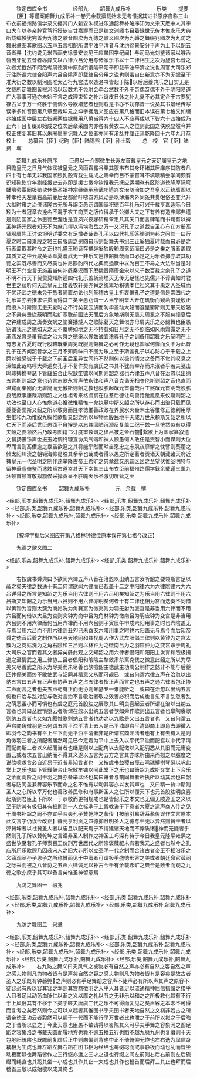 　　钦定四库全书　　　　　经部九
　　韶舞九成乐补　　　　　乐类
　　提要
　　【臣】等谨案韶舞九成乐补一卷元余载撰载始末无考惟据其进书原序自称三山布衣前福州路儒学录又据其门人新安朱模进乐通韶舞补略序知为文宗天厯中人其字曰大车以养亲辞官笃行授徒自甘嘉遯而已是编文渊阁书目着録世无传本惟永乐大典所载编帙犹完首为九徳之歌音图次为九徳之歌义图次为九磬之舞缀兆图次为九防之舞采章图其歌图以五声五言相配所谓平浊平清者与沈约徐景安分平声为上下以配五音者异【沈约说见米芾画史徐景安说见王应麟困学纪闻】与司马光刘鉴诸家以喉舌唇齿牙配五音者亦异又以六律六吕分用与诸家乐书以十二律相生之次为旋宫七音之次者尤截然不同然考周徳清中原韵所谓隂平阳平即载平浊平清之说也周官大司乐郑元注所谓六律合阳声六吕合隂声即载律吕分用之说也则虽自出新意亦不为无据至于准大衍之数以制河图准太乙行九宫法以造洛书皆起于陈以后后夔典乐之日实无是文载所定舞图皆根河洛以起数尤不免附会牵合然数不外于竒偶竒偶不外于阴阳易道广大事事可通亦未始不言之成理束晳之补六诗皮日休之补九夏不必其定合于古要犹存古义于万一终胜于侧调么导欲増悲者也则载是书亦不妨存备一说矣其书屡经传写误字多如音图第八章至哉坤元之坤字据后义图应在第八格而旧本误在第七格又如缀兆始成图中层左右皆阙两位据舞用八佾当得六十四人不应再成以下皆六十四始成乃止六十且复缀即始成之位次后章采图内亦各有黄衣二人之位则此国之佚脱显然今并校正使复其旧其以朱圈墨圈记舞人之位者亦间有淆乱并厘正焉乾隆四十六年九月恭校上
　　总纂官【臣】纪昀【臣】陆锡熊【臣】孙士毅
　　总　校　官【臣】陆　费　墀







　　韶舞九成乐补原序
　　臣愚以一介寒微生长遐左首戴皇元之天足履皇元之地目瞻皇元之日月气体霑被皇元之风雨霜露谷粟其腹韦布其身环堵其居庠序其防者凡四十有七年无非我国家煦乳鷇育载生载成之赐幸而目不蒙瞀耳不填聩精尝学问颇有识知矻矻穷年剔经搜史去非即是援古徴今钦惟我元抚应运期奄有区防道徳隆厚际穹蟠壤旁覃罔极猗欤休哉圣祖神宗继继承承武功遹兴文治随洽加之吾皇以正统膺图以神孝格天左臯右卨前夔后龙都俞吁咈四方风动是以薄海内外同条共贯氓俗丕变允升大猷时雍之治侪诸隆古无所与譲臣愚窃谓国家积徳百年礼乐可兴千载亨嘉适际今日矧为士者冠章衣逄名不混于农工商贾之版位得承于公卿大夫之下有养有造弗鄙弗遗是则防国家之休惠徳至渥也是宜夙兴夜寐研精覃思凡其矢口而言肆笔而书苟有以裨圣神扬光烈者知无不为庶几得以涓埃海岳之万一又况孔子之道裁自圣心布在方册髙贤服膺先正讨论坦明详委文有足徴者哉昔孔子以四代礼乐答顔渊为邦之问其一曰行夏之时二曰乗殷之辂三曰服周之冕四曰乐则韶舞夫书纪三正奚独夏时哉而曰必是之行者盖取其时令之正也礼盛玉辂诗存黼冔奚独殷辂周冕哉而曰必是之乗之服者盖取其质文之中云咸英茎章夏濩武无一非乐又岂惟韶舞哉而曰必是之为乐者抑亦取其功徳之实既尽善而又尽美也仲尼斟酌四代之典而适厥中以为百王不易之大法然当是时明王不兴空言无施虽当何补繇秦汉而下厯魏晋隋唐金宋以来千数百载之余孔子之道不明不行天下贸贸莫知所适四代礼乐盖斩焉堙灭无传无足怪也先儒非不谆诲如时君世主之藐听何天启皇元上接羲农轩昊尧舜之统累功积徳本仁祖义其于禹之入圣域而不优汤武之徳未免于慙者尚置勿论也列圣稽古皇上折衷惟孔子之道是信是崇四代之礼乐盖亦尝推求讲贯而得其三矣臣愚窃谓一人当宁明堂大开在玑衡而窥凿度谨殷正而授人时斯则无患夫夏时之不行矣载云旂而防华盖动大辂而遵皇衢斯则无患夫殷辂之不乗矣垂旒蔽明而黈纩塞聦前圜法天而后方象地斯则无患夫周冕之不服矣撞夏后之钟建成周之簴奏女娲之笙簧播燧人之歌陈葛天之舞似亦毋屑夫乐之必韶舞也臣愚窃谓我元之徳如天之无不覆帱如地之无不持载如日月之无不照临如风雨霜露之无不渐涵发育是虽有虞之治大舜之徳奚以侈兹诚宜逺尊孔子之训备用韶舞之乐圣明在上有志复古夏时既行殷辂既乗周冕既服则韶舞之必可作无疑也国家何惮而久不为此昔孔子在齐闻韶音学之三月不知肉味曰不图为乐之至于斯盖孔子以心防心于千载之上舜以诚感诚于千载之下前圣后圣异世同符不然则何以极其情文之备而不觉其叹息之深如此哉呜呼大舜逺矣孔子不复作矣有虞氏之书其不犹有幸存而未泯者乎若夫戞击鸣球搏拊琴瑟下管鼗鼓合止柷敔笙镛以间斯则韶之器也六律五声八音在治忽以出纳五言斯则韶之意也诗言志歌永言声依永律和声八音克谐无相夺伦斯则韶之音也直而温寛而栗刚而无虐简而无傲斯则韶之教也股肱起哉元首喜哉百工熈哉元首明哉股肱良哉庶事康哉斯则韶之文也祖考来格虞賔在位羣后徳让鸟兽跄跄鳯凰来仪斯则韶之功效也至曰人心惟危道心惟微惟精惟一允执厥中斯又韶之所以存心而出治只载而见夔夔斋栗斯又韶之所以敬身而隆孝徳惟善政政在养民水火金木土谷惟修正徳利用厚生惟和九功惟叙九叙惟歌斯又韶之所以阜物而殷民地平天成万世永頼斯又韶之所以仁天下而泽后世臣愚窃不自揆是以忘其固陋沉潜反复盖二纪于兹一旦恍然似有以得夫韶之要领然后乃敢考图籍书订度审数谐之律吕被之金石匏繄欲上为国家纂叙遗文铺扬景铄声金振玉始调终理宣协风气谐和神人顾愚何人敢任是责智小而谋则大位卑而言则髙僣逾之辠虽欲逭之其将能乎然而畎亩愿忠之志夙夜靡懈之忱譬则葵藿之倾太阳川渎之朝钜海抑曷胜其拳拳也哉或者得以愚之所定著者贡诸天朝藏诸天府近裨皇元一代圣明之制作逺举隆古帝王希旷之典章兹又夙昔区区之至望伏惟圣明特与留神垂睿俯鉴而逺烛焉古道幸甚天下幸甚三山布衣臣前福州路儒学録余载谨三薰九沐顿首顿首敬拟颛俟采择贡呈不胜瞻天乐圣激切屏营之至




　　钦定四库全书
　　韶舞九成乐补　　　　　元　余载　撰














<经部,乐类,韶舞九成乐补,韶舞九成乐补>
<经部,乐类,韶舞九成乐补,韶舞九成乐补>
<经部,乐类,韶舞九成乐补,韶舞九成乐补>
<经部,乐类,韶舞九成乐补,韶舞九成乐补>
<经部,乐类,韶舞九成乐补,韶舞九成乐补>
<经部,乐类,韶舞九成乐补,韶舞九成乐补>












　　【按坤字据后义图应在第八格林钟律位原本误在第七格今改正】











　　九德之歌义图二







<经部,乐类,韶舞九成乐补,韶舞九成乐补>
<经部,乐类,韶舞九成乐补,韶舞九成乐补>



　　右按虞书舜典曰予欲闻六律五声八音在治忽以出纳五言汝听韶之要领斯言足以蔽之矣夫律之数通十有二何谓欲闻六律而已哉盖十二之中阳律六为六律隂律六为六吕详舜之所言是知韶之为乐当用六律则不用六吕明矣知韶之为乐当用六律则不用六吕斯又知韶之为乐当用六吕则不用六律亦明矣何者十有二律还相为宫而迭奏不同借以黄钟为宫则太簇为商姑洗为角蕤賔为徴夷则为羽无射为变宫是非当用六律而不用六吕而何借以大吕为宫则夹钟为商中吕为角林钟为徴南吕为羽应钟为变宫是非当用六吕则不用六律而何当用六律而不用六吕则子寅辰午申戌六阳用事之时也六隂盖无与焉当用六吕而不用六律则丑夘己未酉亥六隂用事之时也六阳盖无与焉今而后知帝舜之徳音后夔之制作所以与天地同和其视周人作大武左阳倡三律则以黄钟为之宫太簇为之商姑洗为之角右隂和三吕则以林钟为之徴南吕为之羽应钟为之变宫职于周礼大司乐之官而着其文者异矣繇此观之又知韶之用六律者倡阳和阳阳主发育和煦极揖逊之至情武之用三律协三吕者倡阳和隂隂主揫敛肃杀寓克伐之微意此韶之所以为尽美又尽善武之所以为尽美而未尽善也欤噫韶主徳武主功周公制作之懿非不能与后夔匹休俪美而终不敢使武与韶同其精意又从而可觇已　或曰何谓六律五声在治忽以出纳五言曰五声有正声有协声五声之占五律者指正声而言之也五声之通六律者包正协二声而言之者也夫五声苟有正而无协则琴瑟专一谁能听之　或曰在治忽以出纳五言何也曰治与乱对忽与敬对言治不言敬治者敬之效善必积而后成也言忽不言乱忽者乱之萌恶虽小而可惧也有虞之庭元首股肱之赓歌其曰明良喜起云者所谓在治以出纳五言者也其曰丛脞惰堕云者所谓在忽以出纳五言者欤如舜作歌则出五言者也臯陶赓歌则纳五言者也又如九叙惟歌则纳五言者也劝之以九歌是又出五言者也　又曰何谓五声宫商角徴羽是已何谓五言平浊平清上去入是已平浊即宫平清即商上即角去即徴入即羽今之韵书有平上平下而无平浊平清者非是所谓宫商溷淆者也有上有去有入是则角徴羽三者之所配者居然可见已今定着为平中上去入以平代平浊而配宫以中代平清而配商斯二者以义起而当者也继是则以上配角以去配徴以入配羽悉从其旧而无庸变置云或者求五言出纳而不得其义遂以五言为五方之言其亦昧所由来而拟之以臆度之说欤噫求言必自近易于近者非知言者也　又按虞书益稷曰戞击鸣球搏拊琴瑟以咏此堂上之乐也曰下管鼗鼓合止柷敔笙镛以间此堂下之乐也曰箫韶九成斯又堂上下合乐之余而両阶之间干羽之舞亦备举以终也其曰箫者与箾同舞者所执所以动其容也曰韶者与防同盖兼舞容乐节而命之名不惟有以动其容亦以发其声也　又曰精一执中斯则圣人之心所以宰万化也善政养民修和府事斯圣人之仁所以覆天下也元首股肱明良喜起斯则君臣上下所以一于恭敬而更相规戒也是皆韶乐之本文也无偏无陂遵王之义以至于防其有极归其有极斯则一人立标凖于上胥教诲于下意者大夏之遗声商人传之见于周书补韶之阙不亦宜乎若夫孔子賛乾坤之彖传【按前引易辞系彖传误作文言原本此文言字仍误今改正】备元亨利贞之四徳抑且明圣人之徳与干无以异然则賛干者以郊賛坤者以社賛圣人者以庙且以配天焉宁不谓建诸天地而不悖质诸神而无疑者乎然则孔子所以賛乾坤之言讵非圣人制作之神圣工巧深有待于今日我皇元隆平雍熈之盛世欤至若孔子师表百王仪刑万世厯代之所崇褒蒇祀未有若我元之盛者也然今之孔庙所用乐歌顾乃因袭宋人之旧大非所以立圣明一代之制而合诸古者帝王不相沿乐之义窃观圣孙子思子之所称賛而见于中庸者可谓极乎盛徳形容之美或者朝廷命官蒇祠之际采而被之八音协之五声六律诚足以补古今千有余载希旷之典合是数者而观之九徳之歌亦庶乎其可以备言矣惟圣神留意焉
















　　九防之舞图一　缀兆







<经部,乐类,韶舞九成乐补,韶舞九成乐补>
<经部,乐类,韶舞九成乐补,韶舞九成乐补>
<经部,乐类,韶舞九成乐补,韶舞九成乐补>
<经部,乐类,韶舞九成乐补,韶舞九成乐补>








　　九防之舞图二　采章







<经部,乐类,韶舞九成乐补,韶舞九成乐补>
<经部,乐类,韶舞九成乐补,韶舞九成乐补>
<经部,乐类,韶舞九成乐补,韶舞九成乐补>
<经部,乐类,韶舞九成乐补,韶舞九成乐补>
<经部,乐类,韶舞九成乐补,韶舞九成乐补>
<经部,乐类,韶舞九成乐补,韶舞九成乐补>
<经部,乐类,韶舞九成乐补,韶舞九成乐补>
<经部,乐类,韶舞九成乐补,韶舞九成乐补>
　　右九防之舞义曰夫风气之被物必有自然之声亦必有自然之容自然之声之感夫物则凡为物者皆有是声矣自然之容之感夫物则凡为物者皆有是容矣是故古者圣人之乐既有钟磬筦之声则必有手足舞蹈之容声不徒声必有所以声其声之原容不徒容必有所以容其容之本则其宫商徴羽之入乎人耳者足以流通精神屈信揖譲之接乎人目者足以动荡血脉仁以渐之义以摩之礼以节之无非乐以和之之所极教化其有不行于上风俗其有不移于下矣乎嗟夫唐虞三代之乐不可得而复见之矣声容之本末不可得而复考之矣若然则今之可以义起者其惟图书乎夫图书者天地自然之文初非若古之所谓帝徳王功云者毅然可以颛于一代而不能行乎万世者比也泄之于前所以拟之于后晦之于昔所以显之于今此天意也臣愚不敏请得以畧陈其义可乎夫手舞之容象河之图足蹈之容象洛之书戴天圆而履地方也舞不逾五播五行也蹈不越九厯九州也复缀则十天包地阳统隂也既瞻前复顾后正中则向偏则背也中正不倚俯仰无怍也左右迭为屈信竒耦相为生成也舞左蹈左舞右蹈右图书相为经纬也每缀跽而戒事静极而动也乱而皆坐动极而静也舞蹈皆作之三行缀亦逹之三才之道也行缀之间左前则右后右前则左后旒缀而绳直也其跽其坐一小成也其作其止一大成也其作也稽首而后拜三其止也拜而后稽首三敬以成始敬以成其终也







